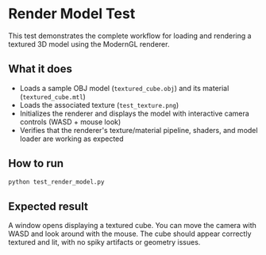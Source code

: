 # Render Model Test

This test demonstrates the complete workflow for loading and rendering a textured 3D model using the ModernGL renderer.

## What it does
- Loads a sample OBJ model (`textured_cube.obj`) and its material (`textured_cube.mtl`)
- Loads the associated texture (`test_texture.png`)
- Initializes the renderer and displays the model with interactive camera controls (WASD + mouse look)
- Verifies that the renderer's texture/material pipeline, shaders, and model loader are working as expected

## How to run
```bash
python test_render_model.py
```

## Expected result
A window opens displaying a textured cube. You can move the camera with WASD and look around with the mouse. The cube should appear correctly textured and lit, with no spiky artifacts or geometry issues.
